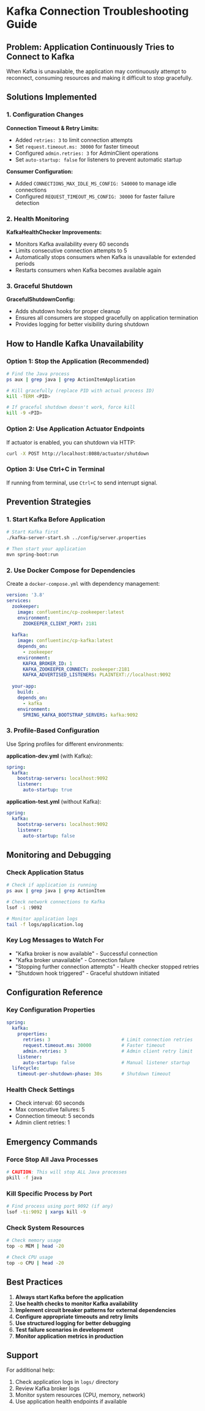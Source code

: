# Kafka Connection Troubleshooting Guide

## Problem: Application Continuously Tries to Connect to Kafka

When Kafka is unavailable, the application may continuously attempt to reconnect, consuming resources and making it difficult to stop gracefully.

## Solutions Implemented

### 1. Configuration Changes

**Connection Timeout & Retry Limits:**
- Added `retries: 3` to limit connection attempts
- Set `request.timeout.ms: 30000` for faster timeout
- Configured `admin.retries: 3` for AdminClient operations
- Set `auto-startup: false` for listeners to prevent automatic startup

**Consumer Configuration:**
- Added `CONNECTIONS_MAX_IDLE_MS_CONFIG: 540000` to manage idle connections
- Configured `REQUEST_TIMEOUT_MS_CONFIG: 30000` for faster failure detection

### 2. Health Monitoring

**KafkaHealthChecker Improvements:**
- Monitors Kafka availability every 60 seconds
- Limits consecutive connection attempts to 5
- Automatically stops consumers when Kafka is unavailable for extended periods
- Restarts consumers when Kafka becomes available again

### 3. Graceful Shutdown

**GracefulShutdownConfig:**
- Adds shutdown hooks for proper cleanup
- Ensures all consumers are stopped gracefully on application termination
- Provides logging for better visibility during shutdown

## How to Handle Kafka Unavailability

### Option 1: Stop the Application (Recommended)
```bash
# Find the Java process
ps aux | grep java | grep ActionItemApplication

# Kill gracefully (replace PID with actual process ID)
kill -TERM <PID>

# If graceful shutdown doesn't work, force kill
kill -9 <PID>
```

### Option 2: Use Application Actuator Endpoints
If actuator is enabled, you can shutdown via HTTP:
```bash
curl -X POST http://localhost:8080/actuator/shutdown
```

### Option 3: Use Ctrl+C in Terminal
If running from terminal, use `Ctrl+C` to send interrupt signal.

## Prevention Strategies

### 1. Start Kafka Before Application
```bash
# Start Kafka first
./kafka-server-start.sh ../config/server.properties

# Then start your application
mvn spring-boot:run
```

### 2. Use Docker Compose for Dependencies
Create a `docker-compose.yml` with dependency management:
```yaml
version: '3.8'
services:
  zookeeper:
    image: confluentinc/cp-zookeeper:latest
    environment:
      ZOOKEEPER_CLIENT_PORT: 2181
      
  kafka:
    image: confluentinc/cp-kafka:latest
    depends_on:
      - zookeeper
    environment:
      KAFKA_BROKER_ID: 1
      KAFKA_ZOOKEEPER_CONNECT: zookeeper:2181
      KAFKA_ADVERTISED_LISTENERS: PLAINTEXT://localhost:9092
      
  your-app:
    build: .
    depends_on:
      - kafka
    environment:
      SPRING_KAFKA_BOOTSTRAP_SERVERS: kafka:9092
```

### 3. Profile-Based Configuration
Use Spring profiles for different environments:

**application-dev.yml** (with Kafka):
```yaml
spring:
  kafka:
    bootstrap-servers: localhost:9092
    listener:
      auto-startup: true
```

**application-test.yml** (without Kafka):
```yaml
spring:
  kafka:
    bootstrap-servers: localhost:9092
    listener:
      auto-startup: false
```

## Monitoring and Debugging

### Check Application Status
```bash
# Check if application is running
ps aux | grep java | grep ActionItem

# Check network connections to Kafka
lsof -i :9092

# Monitor application logs
tail -f logs/application.log
```

### Key Log Messages to Watch For
- "Kafka broker is now available" - Successful connection
- "Kafka broker unavailable" - Connection failure
- "Stopping further connection attempts" - Health checker stopped retries
- "Shutdown hook triggered" - Graceful shutdown initiated

## Configuration Reference

### Key Configuration Properties
```yaml
spring:
  kafka:
    properties:
      retries: 3                          # Limit connection retries
      request.timeout.ms: 30000           # Faster timeout
      admin.retries: 3                    # Admin client retry limit
    listener:
      auto-startup: false                 # Manual listener startup
  lifecycle:
    timeout-per-shutdown-phase: 30s       # Shutdown timeout
```

### Health Check Settings
- Check interval: 60 seconds
- Max consecutive failures: 5
- Connection timeout: 5 seconds
- Admin client retries: 1

## Emergency Commands

### Force Stop All Java Processes
```bash
# CAUTION: This will stop ALL Java processes
pkill -f java
```

### Kill Specific Process by Port
```bash
# Find process using port 9092 (if any)
lsof -ti:9092 | xargs kill -9
```

### Check System Resources
```bash
# Check memory usage
top -o MEM | head -20

# Check CPU usage
top -o CPU | head -20
```

## Best Practices

1. **Always start Kafka before the application**
2. **Use health checks to monitor Kafka availability**
3. **Implement circuit breaker patterns for external dependencies**
4. **Configure appropriate timeouts and retry limits**
5. **Use structured logging for better debugging**
6. **Test failure scenarios in development**
7. **Monitor application metrics in production**

## Support

For additional help:
1. Check application logs in `logs/` directory
2. Review Kafka broker logs
3. Monitor system resources (CPU, memory, network)
4. Use application health endpoints if available 